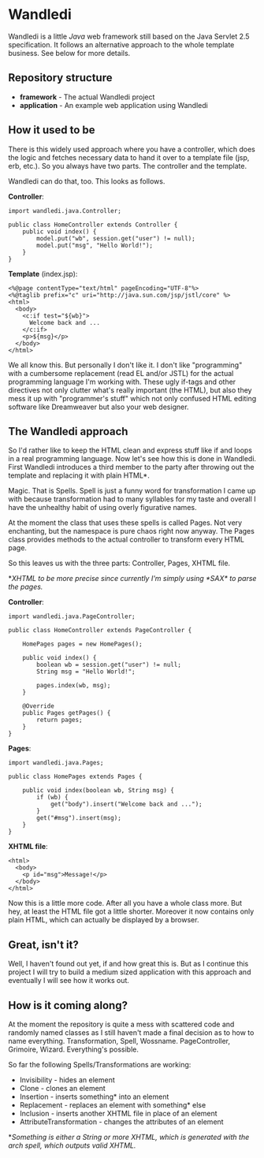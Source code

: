 Wandledi
========

Wandledi is a little *Java* web framework still based on the Java Servlet 2.5 specification. It follows an alternative approach to the whole template business.
See below for more details.


Repository structure
--------------------

* **framework** - The actual Wandledi project
* **application** - An example web application using Wandledi

How it used to be
-----------------

There is this widely used approach where you have a controller,
which does the logic and fetches necessary data to hand it
over to a template file (jsp, erb, etc.).
So you always have two parts. The controller and the template.

Wandledi can do that, too.
This looks as follows.

**Controller**:

    import wandledi.java.Controller;

    public class HomeController extends Controller {
        public void index() {
            model.put("wb", session.get("user") != null);
            model.put("msg", "Hello World!");
        }
    }

**Template** (index.jsp):

    <%@page contentType="text/html" pageEncoding="UTF-8"%>
    <%@taglib prefix="c" uri="http://java.sun.com/jsp/jstl/core" %> 
    <html>
      <body>
        <c:if test="${wb}">
          Welcome back and ...
        </c:if>
        <p>${msg}</p>
      </body>
    </html>

We all know this. But personally I don't like it.
I don't like "programming" with a cumbersome replacement (read EL and/or JSTL)
for the actual programming language I'm working with.
These ugly if-tags and other directives not only clutter what's really important
(the HTML), but also they mess it up with "programmer's stuff" which not only
confused HTML editing software like Dreamweaver but also your web designer.

The Wandledi approach
---------------------

So I'd rather like to keep the HTML clean and express stuff like if and loops
in a real programming language. Now let's see how this is done in Wandledi.
First Wandledi introduces a third member to the party after throwing out
the template and replacing it with plain HTML*.

Magic. That is Spells. Spell is just a funny word for transformation
I came up with because transformation had to many syllables for my taste
and overall I have the unhealthy habit of using overly figurative names.

At the moment the class that uses these spells is called Pages.
Not very enchanting, but the namespace is pure chaos right now anyway.
The Pages class provides methods to the actual controller to transform
every HTML page.

So this leaves us with the three parts: Controller, Pages, XHTML file.

\**XHTML to be more precise since currently I'm simply using \*SAX\* to parse
the pages.*

**Controller**:

    import wandledi.java.PageController;

    public class HomeController extends PageController {
    
        HomePages pages = new HomePages();
        
        public void index() {
            boolean wb = session.get("user") != null;
            String msg = "Hello World!";
            
            pages.index(wb, msg);
        }
        
        @Override
        public Pages getPages() {
            return pages;
        }
    }
    
**Pages**:

    import wandledi.java.Pages;
    
    public class HomePages extends Pages {
    
        public void index(boolean wb, String msg) {
            if (wb) {
                get("body").insert("Welcome back and ...");
            }
            get("#msg").insert(msg);
        }
    }
    
**XHTML file**:

    <html>
      <body>
        <p id="msg">Message!</p>
      </body>
    </html>
    
Now this is a little more code. After all you have a whole class more.
But hey, at least the HTML file got a little shorter.
Moreover it now contains only plain HTML, which can actually be displayed by a browser.

Great, isn't it?
----------------

Well, I haven't found out yet, if and how great this is.
But as I continue this project I will try to build a medium sized
application with this approach and eventually I will see how it works out.

How is it coming along?
-----------------------

At the moment the repository is quite a mess with scattered code and
randomly named classes as I still haven't made a final decision
as to how to name everything.
Transformation, Spell, Wossname.
PageController, Grimoire, Wizard. Everything's possible.

So far the following Spells/Transformations are working:

* Invisibility - hides an element
* Clone - clones an element
* Insertion - inserts something\* into an element
* Replacement - replaces an element with something\* else
* Inclusion - inserts another XHTML file in place of an element
* AttributeTransformation - changes the attributes of an element

\**Something is either a String or more XHTML, which is generated with the
arch spell, which outputs valid XHTML.*

